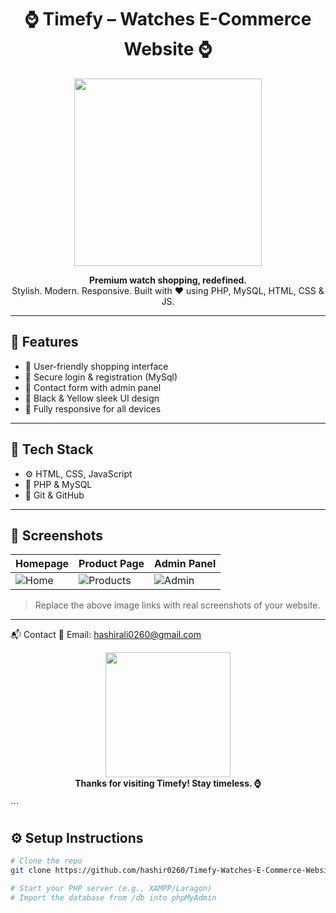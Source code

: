 <h1 align="center">
  ⌚️ Timefy – Watches E-Commerce Website ⌚️
</h1>

<p align="center">
  <img src="https://media.giphy.com/media/l3vR85PnGsBwu1PFK/giphy.gif" width="300"/>
</p>

<p align="center">
  <b>Premium watch shopping, redefined.</b><br/>
  Stylish. Modern. Responsive. Built with ❤️ using PHP, MySQL, HTML, CSS & JS.
</p>

---

## 🌟 Features

- 🛒 User-friendly shopping interface  
- 🔐 Secure login & registration (MySql)  
- 💬 Contact form with admin panel  
- 🖤 Black & Yellow sleek UI design  
- 📱 Fully responsive for all devices 

---

## 🚀 Tech Stack

- ⚙️ HTML, CSS, JavaScript  
- 🐘 PHP & MySQL    
- 🧠 Git & GitHub

---

## 📸 Screenshots

| Homepage | Product Page | Admin Panel |
|---------|--------------|-------------|
| ![Home](https://via.placeholder.com/300x180.png?text=Home+Page) | ![Products](https://via.placeholder.com/300x180.png?text=Product+Page) | ![Admin](https://via.placeholder.com/300x180.png?text=Admin+Panel) |

> Replace the above image links with real screenshots of your website.

---



📬 Contact
📧 Email: hashirali0260@gmail.com

<p align="center"> <img src="https://media.giphy.com/media/3ohzdYJK1wAdPWVk88/giphy.gif" width="200" /> <br/> <b>Thanks for visiting Timefy! Stay timeless. ⌚</b> </p> ```

## ⚙️ Setup Instructions

```bash
# Clone the repo
git clone https://github.com/hashir0260/Timefy-Watches-E-Commerce-Website.git

# Start your PHP server (e.g., XAMPP/Laragon)
# Import the database from /db into phpMyAdmin


